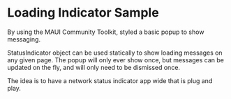 ﻿# Loading Indicator Sample

By using the MAUI Community Toolkit, styled a basic popup to show messaging.

StatusIndicator object can be used statically to show loading messages on any given page.
The popup will only ever show once, but messages can be updated on the fly, and will only need to be dismissed once.

The idea is to have a network status indicator app wide that is plug and play.